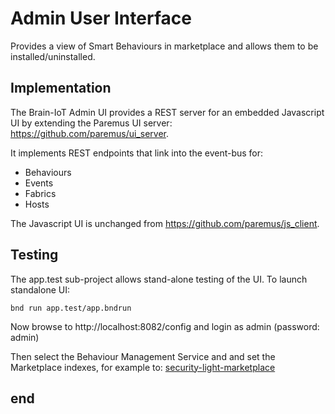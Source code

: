 # Admin User Interface

Provides a view of Smart Behaviours in marketplace and allows them to be installed/uninstalled.

## Implementation

The Brain-IoT Admin UI provides a REST server for an embedded Javascript UI by extending the Paremus UI server: https://github.com/paremus/ui_server.

It implements REST endpoints that link into the event-bus for:

* Behaviours
* Events
* Fabrics
* Hosts

The Javascript UI is unchanged from https://github.com/paremus/js_client.

## Testing

The app.test sub-project allows stand-alone testing of the UI. To launch standalone UI:

```
bnd run app.test/app.bndrun
```

Now browse to http://localhost:8082/config and login as admin (password: admin)

Then select the Behaviour Management Service and and set the Marketplace indexes, for example to: [security-light-marketplace](https://nexus.repository-pert.ismb.it/repository/marketplaces/com.paremus.brain.iot.marketplace/security-light-marketplace/0.0.1-SNAPSHOT/index.xml)

## end